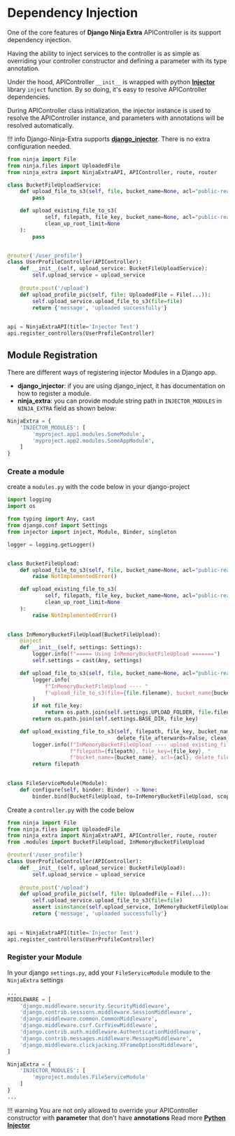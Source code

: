 # Dependency Injection

One of the core features of **Django Ninja Extra** APIController is its support dependency injection. 

Having the ability to inject services to the controller is as simple as
overriding your controller constructor and defining a parameter with its type annotation. 

Under the hood, APIController `__init__` is wrapped with python [**Injector** ](https://injector.readthedocs.io/en/latest/) library `inject` function. By so doing, it's easy to resolve APIController dependencies. 

During APIController class initialization, the injector instance is used to resolve the APIController instance, and parameters with annotations will be resolved automatically.

!!! info
    Django-Ninja-Extra supports [**django_injector**](https://github.com/blubber/django_injector). There is no extra configuration needed.

```python
from ninja import File
from ninja.files import UploadedFile
from ninja_extra import NinjaExtraAPI, APIController, route, router

class BucketFileUploadService:
    def upload_file_to_s3(self, file, bucket_name=None, acl="public-read", file_key=None):
        pass

    def upload_existing_file_to_s3(
            self, filepath, file_key, bucket_name=None, acl="public-read", delete_file_afterwards=False,
            clean_up_root_limit=None
    ):
        pass


@router('/user_profile')
class UserProfileController(APIController):
    def __init__(self, upload_service: BucketFileUploadService):
        self.upload_service = upload_service
    
    @route.post('/upload')
    def upload_profile_pic(self, file: UploadedFile = File(...)):
        self.upload_service.upload_file_to_s3(file=file)
        return {'message', 'uploaded successfully'}

    
api = NinjaExtraAPI(title='Injector Test')
api.register_controllers(UserProfileController)
```

## **Module Registration**
There are different ways of registering injector Modules in a Django app. 

- **django_injector**: if you are using django_inject, it has documentation on how to register a module.
- **ninja_extra**: you can provide module string path in `INJECTOR_MODULES` in `NINJA_EXTRA` field as shown below:

```python
NinjaExtra = {
    'INJECTOR_MODULES': [
        'myproject.app1.modules.SomeModule',
        'myproject.app2.modules.SomeAppModule',
    ]
}
```

### Create a module
create a `modules.py` with the code below in your django-project

```python
import logging
import os

from typing import Any, cast
from django.conf import Settings
from injector import inject, Module, Binder, singleton

logger = logging.getLogger()


class BucketFileUpload:
    def upload_file_to_s3(self, file, bucket_name=None, acl="public-read", file_key=None):
        raise NotImplementedError()

    def upload_existing_file_to_s3(
            self, filepath, file_key, bucket_name=None, acl="public-read", delete_file_afterwards=False,
            clean_up_root_limit=None
    ):
        raise NotImplementedError()
    

class InMemoryBucketFileUpload(BucketFileUpload):
    @inject
    def __init__(self, settings: Settings):
        logger.info(f"===== Using InMemoryBucketFileUpload =======")
        self.settings = cast(Any, settings)

    def upload_file_to_s3(self, file, bucket_name=None, acl="public-read", file_key=None):
        logger.info(
            f"InMemoryBucketFileUpload ---- "
            f"upload_file_to_s3(file={file.filename}, bucket_name{bucket_name}, acl={acl}, file_key={file_key})"
        )
        if not file_key:
            return os.path.join(self.settings.UPLOAD_FOLDER, file.filename)
        return os.path.join(self.settings.BASE_DIR, file_key)

    def upload_existing_file_to_s3(self, filepath, file_key, bucket_name=None, acl="public-read",
                                   delete_file_afterwards=False, clean_up_root_limit=None):
        logger.info(f"InMemoryBucketFileUpload ---- upload_existing_file_to_s3("
                    f"filepath={filepath}, file_key={file_key}, "
                    f"bucket_name={bucket_name}, acl={acl}, delete_file_afterwards={delete_file_afterwards})")
        return filepath

    
class FileServiceModule(Module):
    def configure(self, binder: Binder) -> None:
        binder.bind(BucketFileUpload, to=InMemoryBucketFileUpload, scope=singleton)


```

Create a `controller.py` with the code below
```python
from ninja import File
from ninja.files import UploadedFile
from ninja_extra import NinjaExtraAPI, APIController, route, router
from .modules import BucketFileUpload, InMemoryBucketFileUpload

@router('/user_profile')
class UserProfileController(APIController):
    def __init__(self, upload_service: BucketFileUpload):
        self.upload_service = upload_service
    
    @route.post('/upload')
    def upload_profile_pic(self, file: UploadedFile = File(...)):
        self.upload_service.upload_file_to_s3(file=file)
        assert isinstance(self.upload_service, InMemoryBucketFileUpload) # True
        return {'message', 'uploaded successfully'}

    
api = NinjaExtraAPI(title='Injector Test')
api.register_controllers(UserProfileController)
```
### Register your Module
In your django `settings.py`, add your `FileServiceModule` module to the `NinjaExtra` settings

```python
...
MIDDLEWARE = [
    'django.middleware.security.SecurityMiddleware',
    'django.contrib.sessions.middleware.SessionMiddleware',
    'django.middleware.common.CommonMiddleware',
    'django.middleware.csrf.CsrfViewMiddleware',
    'django.contrib.auth.middleware.AuthenticationMiddleware',
    'django.contrib.messages.middleware.MessageMiddleware',
    'django.middleware.clickjacking.XFrameOptionsMiddleware',
]

NinjaExtra = {
    'INJECTOR_MODULES': [
        'myproject.modules.FileServiceModule'
    ]
}
...
```

!!! warning
    You are not only allowed to override your APIController constructor with **parameter** that don't have **annotations**
    Read more [**Python Injector** ](https://injector.readthedocs.io/en/latest/)
